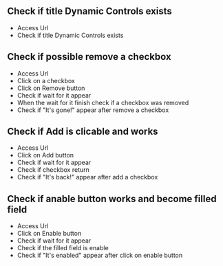## Check if title Dynamic Controls exists
- Access Url
- Check if title Dynamic Controls exists

## Check if possible remove a checkbox 
- Access Url
- Click on a checkbox 
- Click on Remove button
- Check if wait for it appear
- When the wait for it finish check if a checkbox was removed
- Check if "It's gone!" appear after remove a checkbox

## Check if Add is clicable and works
- Access Url
- Click on Add button
- Check if wait for it appear
- Check if checkbox return
- Check if "It's back!" appear after add a checkbox

## Check if anable button works and become filled field
- Access Url
- Click on Enable button 
- Check if wait for it appear
- Check if the filled field is enable
- Check if "It's enabled" appear after click on enable button




